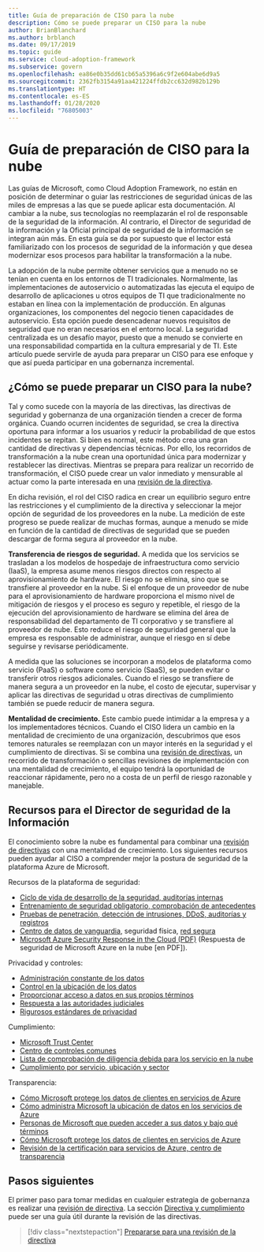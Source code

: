 ```yaml
---
title: Guía de preparación de CISO para la nube
description: Cómo se puede preparar un CISO para la nube
author: BrianBlanchard
ms.author: brblanch
ms.date: 09/17/2019
ms.topic: guide
ms.service: cloud-adoption-framework
ms.subservice: govern
ms.openlocfilehash: ea86e0b35dd61cb65a5396a6c9f2e604abe6d9a5
ms.sourcegitcommit: 2362fb3154a91aa421224ffdb2cc632d982b129b
ms.translationtype: HT
ms.contentlocale: es-ES
ms.lasthandoff: 01/28/2020
ms.locfileid: "76805003"
---
```

# <a name="ciso-cloud-readiness-guide"></a>Guía de preparación de CISO para la nube

Las guías de Microsoft, como Cloud Adoption Framework, no están en posición de determinar o guiar las restricciones de seguridad únicas de las miles de empresas a las que se puede aplicar esta documentación. Al cambiar a la nube, sus tecnologías no reemplazarán el rol de responsable de la seguridad de la información. Al contrario, el Director de seguridad de la información y la Oficial principal de seguridad de la información se integran aún más. En esta guía se da por supuesto que el lector está familiarizado con los procesos de seguridad de la información y que desea modernizar esos procesos para habilitar la transformación a la nube.

La adopción de la nube permite obtener servicios que a menudo no se tenían en cuenta en los entornos de TI tradicionales. Normalmente, las implementaciones de autoservicio o automatizadas las ejecuta el equipo de desarrollo de aplicaciones u otros equipos de TI que tradicionalmente no estaban en línea con la implementación de producción. En algunas organizaciones, los componentes del negocio tienen capacidades de autoservicio. Esta opción puede desencadenar nuevos requisitos de seguridad que no eran necesarios en el entorno local. La seguridad centralizada es un desafío mayor, puesto que a menudo se convierte en una responsabilidad compartida en la cultura empresarial y de TI. Este artículo puede servirle de ayuda para preparar un CISO para ese enfoque y que así pueda participar en una gobernanza incremental.

<!-- markdownlint-disable MD026 -->

## <a name="how-can-a-ciso-prepare-for-the-cloud"></a>¿Cómo se puede preparar un CISO para la nube?

Tal y como sucede con la mayoría de las directivas, las directivas de seguridad y gobernanza de una organización tienden a crecer de forma orgánica. Cuando ocurren incidentes de seguridad, se crea la directiva oportuna para informar a los usuarios y reducir la probabilidad de que estos incidentes se repitan. Si bien es normal, este método crea una gran cantidad de directivas y dependencias técnicas. Por ello, los recorridos de transformación a la nube crean una oportunidad única para modernizar y restablecer las directivas. Mientras se prepara para realizar un recorrido de transformación, el CISO puede crear un valor inmediato y mensurable al actuar como la parte interesada en una [revisión de la directiva](./cloud-policy-review.md).

En dicha revisión, el rol del CISO radica en crear un equilibrio seguro entre las restricciones y el cumplimiento de la directiva y seleccionar la mejor opción de seguridad de los proveedores en la nube. La medición de este progreso se puede realizar de muchas formas, aunque a menudo se mide en función de la cantidad de directivas de seguridad que se pueden descargar de forma segura al proveedor en la nube.

**Transferencia de riesgos de seguridad.** A medida que los servicios se trasladan a los modelos de hospedaje de infraestructura como servicio (IaaS), la empresa asume menos riesgos directos con respecto al aprovisionamiento de hardware. El riesgo no se elimina, sino que se transfiere al proveedor en la nube. Si el enfoque de un proveedor de nube para el aprovisionamiento de hardware proporciona el mismo nivel de mitigación de riesgos y el proceso es seguro y repetible, el riesgo de la ejecución del aprovisionamiento de hardware se elimina del área de responsabilidad del departamento de TI corporativo y se transfiere al proveedor de nube. Esto reduce el riesgo de seguridad general que la empresa es responsable de administrar, aunque el riesgo en sí debe seguirse y revisarse periódicamente.

A medida que las soluciones se incorporan a modelos de plataforma como servicio (PaaS) o software como servicio (SaaS), se pueden evitar o transferir otros riesgos adicionales. Cuando el riesgo se transfiere de manera segura a un proveedor en la nube, el costo de ejecutar, supervisar y aplicar las directivas de seguridad u otras directivas de cumplimiento también se puede reducir de manera segura.

**Mentalidad de crecimiento.** Este cambio puede intimidar a la empresa y a los implementadores técnicos. Cuando el CISO lidera un cambio en la mentalidad de crecimiento de una organización, descubrimos que esos temores naturales se reemplazan con un mayor interés en la seguridad y el cumplimiento de directivas. Si se combina una [revisión de directivas](./cloud-policy-review.md), un recorrido de transformación o sencillas revisiones de implementación con una mentalidad de crecimiento, el equipo tendrá la oportunidad de reaccionar rápidamente, pero no a costa de un perfil de riesgo razonable y manejable.

## <a name="resources-for-the-chief-information-security-officer"></a>Recursos para el Director de seguridad de la Información

El conocimiento sobre la nube es fundamental para combinar una [revisión de directivas](./cloud-policy-review.md) con una mentalidad de crecimiento. Los siguientes recursos pueden ayudar al CISO a comprender mejor la postura de seguridad de la plataforma Azure de Microsoft.

Recursos de la plataforma de seguridad:

- [Ciclo de vida de desarrollo de la seguridad, auditorías internas](https://www.microsoft.com/sdl)
- [Entrenamiento de seguridad obligatorio, comprobación de antecedentes](https://downloads.cloudsecurityalliance.org/star/self-assessment/StandardResponsetoRequestforInformationWindowsAzureSecurityPrivacy.docx)
- [Pruebas de penetración, detección de intrusiones, DDoS, auditorías y registros](https://www.microsoft.com/trustcenter/Security/AuditingAndLogging)
- [Centro de datos de vanguardia](https://www.microsoft.com/cloud-platform/global-datacenters), seguridad física, [red segura](https://docs.microsoft.com/azure/security/security-network-overview)
- [Microsoft Azure Security Response in the Cloud (PDF)](https://aka.ms/SecurityResponsePaper) (Respuesta de seguridad de Microsoft Azure en la nube [en PDF]).

Privacidad y controles:

- [Administración constante de los datos](https://www.microsoft.com/trustcenter/Privacy/You-own-your-data)
- [Control en la ubicación de los datos](https://www.microsoft.com/trustcenter/Privacy/Where-your-data-is-located)
- [Proporcionar acceso a datos en sus propios términos](https://www.microsoft.com/trustcenter/Privacy/Who-can-access-your-data-and-on-what-terms)
- [Respuesta a las autoridades judiciales](https://www.microsoft.com/trustcenter/Privacy/Responding-to-govt-agency-requests-for-customer-data)
- [Rigurosos estándares de privacidad](https://www.microsoft.com/TrustCenter/Privacy/We-set-and-adhere-to-stringent-standards)

Cumplimiento:

- [Microsoft Trust Center](https://www.microsoft.com/trustcenter/default.aspx)
- [Centro de controles comunes](https://www.microsoft.com/trustcenter/Common-Controls-Hub)
- [Lista de comprobación de diligencia debida para los servicio en la nube](https://www.microsoft.com/trustcenter/Compliance/Due-Diligence-Checklist)
- [Cumplimiento por servicio, ubicación y sector](https://www.microsoft.com/trustcenter/Compliance/default.aspx)

Transparencia:

- [Cómo Microsoft protege los datos de clientes en servicios de Azure](https://www.microsoft.com/trustcenter/Transparency/default.aspx)
- [Cómo administra Microsoft la ubicación de datos en los servicios de Azure](https://azuredatacentermap.azurewebsites.net)
- [Personas de Microsoft que pueden acceder a sus datos y bajo qué términos](https://www.microsoft.com/trustcenter/Privacy/Who-can-access-your-data-and-on-what-terms)
- [Cómo Microsoft protege los datos de clientes en servicios de Azure](https://www.microsoft.com/trustcenter/Transparency/default.aspx)
- [Revisión de la certificación para servicios de Azure, centro de transparencia](https://www.microsoft.com/trustcenter/Compliance/default.aspx)

## <a name="next-steps"></a>Pasos siguientes

El primer paso para tomar medidas en cualquier estrategia de gobernanza es realizar una [revisión de directiva](./cloud-policy-review.md). La sección [Directiva y cumplimiento](./index.md) puede ser una guía útil durante la revisión de las directivas.

> [!div class="nextstepaction"]
> [Prepararse para una revisión de la directiva](./cloud-policy-review.md)
